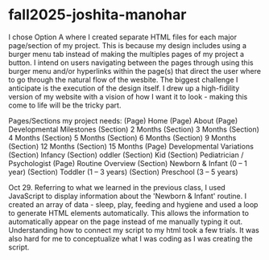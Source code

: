 # fall2025-joshita-manohar
I chose Option A where I created separate HTML files for each major page/section of my project. This is because my design includes using a burger menu tab instead of making the multiples pages of my project a button. I intend on users navigating between the pages through using this burger menu and/or hyperlinks within the page(s) that direct the user where to go through the natural flow of the wesbite. The biggest challenge I anticipate is the execution of the design itself. I drew up a high-fidility version of my website with a vision of how I want it to look - making this come to life will be the tricky part. 

Pages/Sections my project needs:
(Page) Home
(Page) About
(Page) Developmental Milestones
(Section) 2 Months
(Section) 3 Months
(Section) 4 Months
(Section) 5 Months
(Section) 6 Months
(Section) 9 Months
(Section) 12 Months
(Section) 15 Months
(Page) Developmental Variations
(Section) Infancy
(Section) oddler
(Section) Kid
(Section) Pediatrician / Psychologist
(Page) Routine Overview
(Section) Newborn & Infant (0 – 1 year)
(Section) Toddler (1 – 3 years)
(Section) Preschool (3 – 5 years)

Oct 29. Referring to what we learned in the previous class, I used JavaScript to display information about the 'Newborn & Infant' routine. I created an array of data - sleep, play, feeding and hygiene and used a loop to generate HTML elements automatically. This allows the information to automatically appear on the page instead of me manually typing it out. 
Understanding how to connect my script to my html took a few trials. It was also hard for me to conceptualize what I was coding as I was creating the script. 
